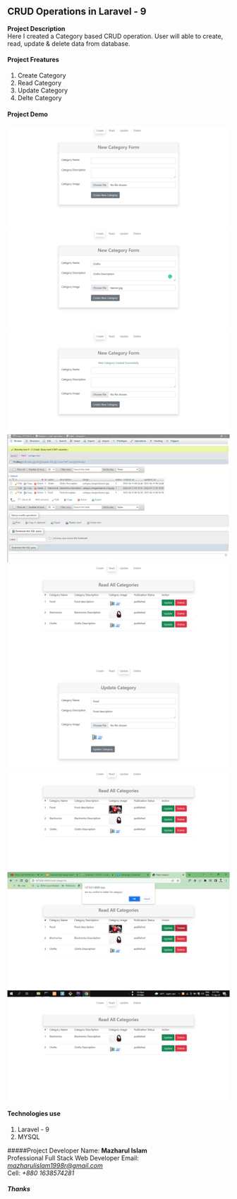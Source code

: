 ## CRUD Operations in Laravel - 9
<b>Project Description</b>  
Here I created a Category based CRUD operation. User will able to 
create, read, update & delete data from database.

#### Project Freatures
 1. Create Category
 2. Read Category
 3. Update Category
 4. Delte Category
 
 #### Project Demo
 <img src="project-image/1.home_.png">
 <img src="project-image/2.home_.png">
 <img src="project-image/3.home_.png">
 <img src="project-image/4.db_.png">
 <img src="project-image/4.read_from_db_.png">
 <img src="project-image/5.update_.png">
 <img src="project-image/5.1update_.png">
 <img src="project-image/6.0.delte_.png">
 <img src="project-image/6.1.delete_.png">
 
 
 #### Technologies use
  1. Laravel - 9
  2. MYSQL
  
  #####Project Developer
  Name: <b>Mazharul Islam</b>  
  Professional Full Stack Web Developer
  Email: <i>mazharulislam1998r@gmail.com</i>  
  Cell: <i>+880 1638574281</i>
  
  ##### Thanks 

